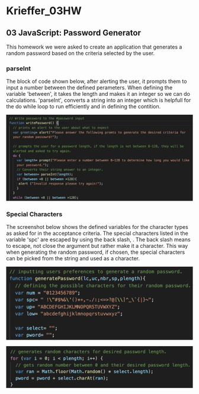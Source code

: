 # Krieffer_03HW
## 03 JavaScript: Password Generator
  This homework we were asked to create an application that generates a random password based on the criteria selected by the user. 

### parseInt
  The block of code shown below, after alerting the user, it prompts them to input a number between the defined perameters. When defining the variable 'between', it takes the length and makes it an integer so we can do calculations. 'parseInt', converts a string into an integer which is helpfull for the do while loop to run efficiently and in defining the contition. 

![alt text](https://github.com/Krieffer21/Krieffer_03HW/blob/master/03-Homework/Assets/ScreenShots/parseInt.png)

### Special Characters
  The screenshot below shows the defined variables for the character types as asked for in the acceptance criteria. The special characters listed in the variable 'spc' are escaped by using the back slash, \. The back slash means to escape, not close the argument but rather make it a character. This way when generating the random password, if chosen, the special characters can be picked from the string and used as a character.    
  
![alt text](https://github.com/Krieffer21/Krieffer_03HW/blob/master/03-Homework/Assets/ScreenShots/specialCharacters.png)






![alt text](https://github.com/Krieffer21/Krieffer_03HW/blob/master/03-Homework/Assets/ScreenShots/charAt.png)
